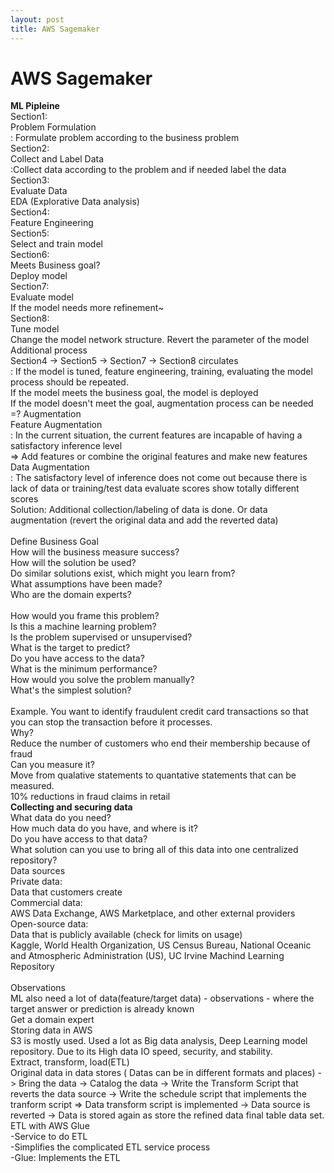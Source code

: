 ```yaml
---
layout: post
title: AWS Sagemaker
---
```


# AWS Sagemaker #
**ML Pipleine** <br/>
Section1: <br/>
Problem Formulation <br/>
: Formulate problem according to the business problem <br/>
Section2: <br/>
Collect and Label Data <br/>
:Collect data according to the problem and if needed label the data <br/>
Section3: <br/>
Evaluate Data <br/>
EDA (Explorative Data analysis)<br/>
Section4: <br/>
Feature Engineering <br/>
Section5: <br/>
Select and train model <br/>
Section6: <br/>
Meets Business goal? <br/>
Deploy model <br/>
Section7: <br/>
Evaluate model <br/>
If the model needs more refinement~<br/>
Section8: <br/>
Tune model <br/>
Change the model network structure. Revert the parameter of the model <br/>
Additional process <br/>
Section4 -> Section5 -> Section7 -> Section8 circulates<br/>
: If the model is tuned, feature engineering, training, evaluating the model process should be repeated. <br/>
If the model meets the business goal, the model is deployed <br/>
If the model doesn't meet the goal, augmentation process can be needed <br/>
=? Augmentation <br/>
Feature Augmentation <br/>
: In the current situation, the current features are incapable of having a satisfactory inference level <br/>
=> Add features or combine the original features and make new features<br/>
Data Augmentation <br/>
: The satisfactory level of inference does not come out because there is lack of data or training/test data evaluate scores show totally different scores <br/>
Solution: Additional collection/labeling of data is done. Or data augmentation (revert the original data and add the reverted data) <br/>
<br/>
Define Business Goal <br/>
How will the business measure success? <br/>
How will the solution be used? <br/>
Do similar solutions exist, which might you learn from? <br/>
What assumptions have been made? <br/>
Who are the domain experts? <br/>
<br/>
How would you frame this problem? <br/>
Is this a machine learning problem? <br/>
Is the problem supervised or unsupervised? <br/>
What is the target to predict? <br/>
Do you have access to the data? <br/>
What is the minimum performance? <br/>
How would you solve the problem manually? <br/>
What's the simplest solution? <br/>
<br/>
Example. You want to identify fraudulent credit card transactions so that you can stop the transaction before it processes.<br/>
Why? <br/>
Reduce the number of customers who end their membership because of fraud <br/>
Can you measure it? <br/>
Move from qualative statements to quantative statements that can be measured. <br/>
10% reductions in fraud claims in retail <br/>
**Collecting and securing data** <br/>
What data do you need? <br/>
How much data do you have, and where is it? <br/>
Do you have access to that data? <br/>
What solution can you use to bring all of this data into one centralized repository? <br/>
Data sources <br/>
Private data: <br/>
Data that customers create <br/>
Commercial data: <br/>
AWS Data Exchange, AWS Marketplace, and other external providers <br/>
Open-source data: <br/>
Data that is publicly available (check for limits on usage) <br/>
Kaggle, World Health Organization, US Census Bureau, National Oceanic and Atmospheric Administration (US), UC Irvine Machind Learning Repository <br/>
<br/>
Observations <br/>
ML also need a lot of data(feature/target data) - observations - where the target answer or prediction is already known <br/>
Get a domain expert <br/>
Storing data in AWS <br/>
S3 is mostly used. Used a lot as Big data analysis, Deep Learning model repository. Due to its High data IO speed, security, and stability. <br/>
Extract, transform, load(ETL) <br/>
Original data in data stores ( Datas can be in different formats and places) -> Bring the data -> Catalog the data -> Write the Transform Script that reverts the data source -> Write the schedule script that implements the tranform script => Data transform script is implemented -> Data source is reverted -> Data is stored again as store the refined data final table data set.<br/>
ETL with AWS Glue <br/>
-Service to do ETL <br/>
-Simplifies the complicated ETL service process <br/>
-Glue: Implements the ETL
